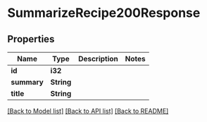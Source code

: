 # SummarizeRecipe200Response

## Properties

Name | Type | Description | Notes
------------ | ------------- | ------------- | -------------
**id** | **i32** |  | 
**summary** | **String** |  | 
**title** | **String** |  | 

[[Back to Model list]](../README.md#documentation-for-models) [[Back to API list]](../README.md#documentation-for-api-endpoints) [[Back to README]](../README.md)


